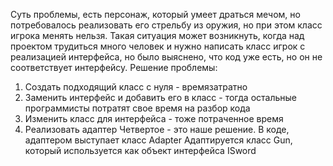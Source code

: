 Суть проблемы, есть персонаж, который умеет драться мечом, но потребовалось
реализовать его стрельбу из оружия, но при этом класс игрока менять нельзя.
Такая ситуация может возникнуть, когда над проектом трудиться много человек
и нужно написать класс игрок с реализацией интерфейса, но было выяснено, что
код уже есть, но он не соответствует интерфейсу. Решение проблемы:
1) Создать подходящий класс с нуля - времязатратно
2) Заменить интерфейс и добавить его в класс - тогда остальные программисты потратят свое время на разбор кода
3) Изменить класс для интерфейса - тоже потраченное время 
4) Реализовать адаптер
Четвертое - это наше решение. В коде, адаптером выступает класс Adapter
Адаптируется класс Gun, который используется как объект интерфейса ISword
